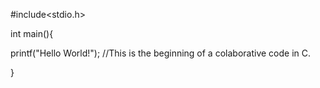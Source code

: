#include<stdio.h>

int main(){
  
  printf("Hello World!"); //This is the beginning of a colaborative code in C.

}
